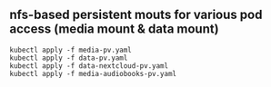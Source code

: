 ## nfs-based persistent mouts for various pod access (media mount & data mount)

```shell
kubectl apply -f media-pv.yaml
kubectl apply -f data-pv.yaml
kubectl apply -f data-nextcloud-pv.yaml
kubectl apply -f media-audiobooks-pv.yaml
```